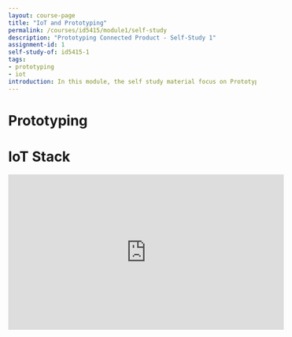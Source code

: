 ```yaml
---
layout: course-page
title: "IoT and Prototyping"
permalink: /courses/id5415/module1/self-study
description: "Prototyping Connected Product - Self-Study 1"
assignment-id: 1
self-study-of: id5415-1
tags:
- prototyping
- iot
introduction: In this module, the self study material focus on Prototyping
---
```


# Prototyping

# IoT Stack

<iframe width="560" height="315" src="https://www.youtube.com/embed/kSxxUuC8njY" frameborder="0" allow="accelerometer; autoplay; encrypted-media; gyroscope; picture-in-picture" allowfullscreen></iframe>